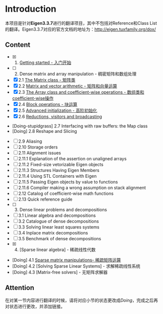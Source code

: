 # Introduction

本项目是针对**Eigen3.3.7**进行的翻译项目，其中不包括对Reference和Class List的翻译。Eigen3.3.7对应的官方文档的地址为：http://eigen.tuxfamily.org/dox/

## Content

- [x] 1. [Getting started - 入门开始](./GettingStarted.md)
- [ ] 2. Dense matrix and array manipulation - 稠密矩阵和数组处理
- [x] 2.1 [The Matrix class - 矩阵类](./TheMatrixClass.md)
- [x] 2.2 [Matrix and vector arithmetic - 矩阵和向量运算](./MatrixandVectorArithmetic.md) 
- [x] 2.3 [The Array class and coefficient-wise operations - 数组类和coefficient-wise操作](TheArrayClassAndCoefficientWiseOperations.md)
- [x] 2.4 [Block operations - 块运算](./BlockOperations.md)
- [x] 2.5 [Advanced initialization - 高阶初始化](./AdvancedInitialization.md)
- [x] 2.6 [Reductions, visitors and broadcasting](./ReductionsVisitorsAndBroadcasting.md)
- [Doing-stupidgrass] 2.7 Interfacing with raw buffers: the Map class
- [Doing] 2.8 Reshape and Slicing
- [ ] 2.9 Aliasing
- [ ] 2.10 Storage orders
- [ ] 2.11 Alignment issues
- [ ] 2.11.1 Explanation of the assertion on unaligned arrays
- [ ] 2.11.2 Fixed-size vetorizable Eigen objects
- [ ] 2.11.3 Structures Having Eigen Members
- [ ] 2.11.4 Using STL Containers with Eigen
- [ ] 2.11.5 Passing Eigen objects by value to functions
- [ ] 2.11.6 Compiler making a wrong assumption on stack alignment
- [ ] 2.12 Catalog of coefficient-wise math functions
- [ ] 2.13 Quick reference guide
- [ ] 3. Dense linear problems and decompositions
- [ ] 3.1 Linear algebra and decompositions
- [ ] 3.2 Catalogue of dense decompositions
- [ ] 3.3 Solving linear least squares systems
- [ ] 3.4 Inplace matrix decompositions
- [ ] 3.5 Benchmark of dense decompositions
- [x] 4. [Sparse linear algebra] - 稀疏线性代数
- [Doing] 4.1 [Sparse matrix manipulations- 稀疏矩阵运算](./SparseMatrixManipulations.md) 
- [Doing] 4.2 [Solving Sparse Linear Systems] - 求解稀疏线性系统
- [Doing] 4.3 [Matrix-free solvers] - 无矩阵求解器

## Attention

在对某一节内容进行翻译的时候，请将对应小节的状态更改成*Doing*，完成之后再对状态进行更改，并添加链接。
